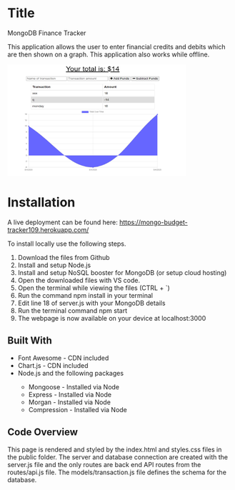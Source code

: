 # Title
<p>MongoDB Finance Tracker</p>
<p>This application allows the user to enter financial credits and debits which are then shown on a graph. This application also works while offline.</p>
<a href="https://mongo-budget-tracker109.herokuapp.com/"><img src="public/Capture18.PNG" height="250px" width="400px"/></a>

# Installation
<p>A live deployment can be found here: <a href="https://mongo-budget-tracker109.herokuapp.com/">https://mongo-budget-tracker109.herokuapp.com/</a></p>
<p>To install locally use the following steps.</p>
<ol>
    <li>Download the files from Github</li>
    <li>Install and setup Node.js</li>
    <li>Install and setup NoSQL booster for MongoDB (or setup cloud hosting)</li>
    <li>Open the downloaded files with VS code.</li>
    <li>Open the terminal while viewing the files (CTRL + `)</li>
    <li>Run the command npm install in your terminal</li>
    <li>Edit line 18 of server.js with your MongoDB details</li>
    <li>Run the terminal command npm start</li>
    <li>The webpage is now available on your device at localhost:3000</li>
</ol>

## Built With
<ul>
<li>Font Awesome - CDN included</li>
<li>Chart.js - CDN included</li>
<li>Node.js and the following packages</li>
<ul>
<li>Mongoose - Installed via Node</li>
<li>Express - Installed via Node</li>
<li>Morgan - Installed via Node</li>
<li>Compression - Installed via Node</li>
</ul>
</ul>

## Code Overview
<p>This page is rendered and styled by the index.html and styles.css files in the public folder. The server and database connection are created with the server.js file and the only routes are back end API routes from the routes/api.js file. The models/transaction.js file defines the schema for the database.</p>

